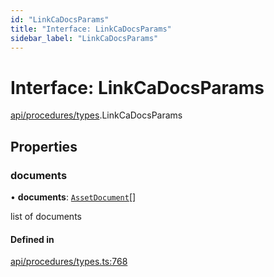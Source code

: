 ```yaml
---
id: "LinkCaDocsParams"
title: "Interface: LinkCaDocsParams"
sidebar_label: "LinkCaDocsParams"
---
```


# Interface: LinkCaDocsParams

[api/procedures/types](../../../../../modules/API/Procedures/Types/Types.md).LinkCaDocsParams

## Properties

### documents

• **documents**: [`AssetDocument`](../../../../Types/AssetDocument/AssetDocument.md)[]

list of documents

#### Defined in

[api/procedures/types.ts:768](https://github.com/PolymeshAssociation/polymesh-sdk/blob/15be87e8/src/api/procedures/types.ts#L768)
